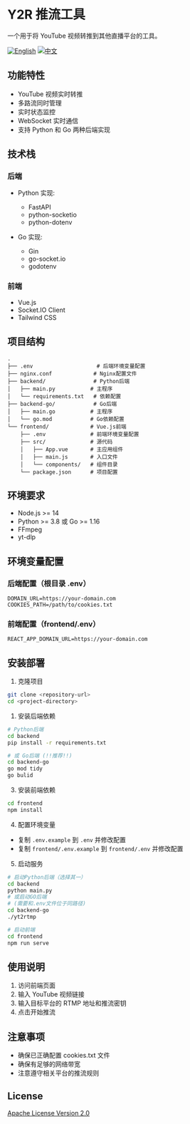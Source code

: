 # Y2R 推流工具

一个用于将 YouTube 视频转推到其他直播平台的工具。

[![English](https://img.shields.io/badge/lang-English-blue)](README.md)
[![中文](https://img.shields.io/badge/lang-中文-red)](README_Zh-CN.md)

## 功能特性

- YouTube 视频实时转推
- 多路流同时管理
- 实时状态监控
- WebSocket 实时通信
- 支持 Python 和 Go 两种后端实现

## 技术栈

### 后端
- Python 实现:
  - FastAPI
  - python-socketio
  - python-dotenv
  
- Go 实现:
  - Gin
  - go-socket.io
  - godotenv

### 前端
- Vue.js
- Socket.IO Client
- Tailwind CSS

## 项目结构
```tree
.
├── .env                    # 后端环境变量配置
├── nginx.conf             # Nginx配置文件
├── backend/               # Python后端
│   ├── main.py           # 主程序
│   └── requirements.txt   # 依赖配置
├── backend-go/            # Go后端
│   ├── main.go           # 主程序
│   └── go.mod            # Go依赖配置
└── frontend/             # Vue.js前端
    ├── .env              # 前端环境变量配置
    ├── src/              # 源代码
    │   ├── App.vue       # 主应用组件
    │   ├── main.js       # 入口文件
    │   └── components/   # 组件目录
    └── package.json      # 项目配置
```

## 环境要求

- Node.js >= 14
- Python >= 3.8 或 Go >= 1.16
- FFmpeg
- yt-dlp

## 环境变量配置

### 后端配置（根目录 .env）
```env
DOMAIN_URL=https://your-domain.com
COOKIES_PATH=/path/to/cookies.txt
```

### 前端配置（frontend/.env）
```env
REACT_APP_DOMAIN_URL=https://your-domain.com
```

## 安装部署

1. 克隆项目
```bash
git clone <repository-url>
cd <project-directory>
```

1. 安装后端依赖
```bash
# Python后端
cd backend
pip install -r requirements.txt

# 或 Go后端 (!!推荐!!)
cd backend-go  
go mod tidy  
go bulid  
```

3. 安装前端依赖
```bash
cd frontend
npm install
```

4. 配置环境变量
- 复制 `.env.example` 到 `.env` 并修改配置
- 复制 `frontend/.env.example` 到 `frontend/.env` 并修改配置

5. 启动服务
```bash
# 启动Python后端（选择其一）
cd backend
python main.py
# 或启动GO后端 
# (需要和.env文件位于同路径)
cd backend-go
./yt2rtmp

# 启动前端
cd frontend
npm run serve
```

## 使用说明

1. 访问前端页面
2. 输入 YouTube 视频链接
3. 输入目标平台的 RTMP 地址和推流密钥
4. 点击开始推流

## 注意事项

- 确保已正确配置 cookies.txt 文件
- 确保有足够的网络带宽
- 注意遵守相关平台的推流规则

## License

[Apache License Version 2.0](LICENSE) 
